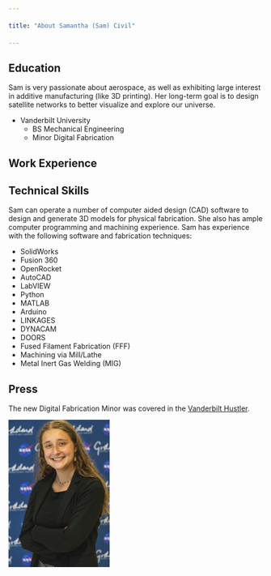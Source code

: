 ```yaml
---

title: "About Samantha (Sam) Civil"

---
```


## Education

Sam is very passionate about aerospace, as well as exhibiting large interest in additive manufacturing (like 3D printing). Her long-term goal is to design satellite networks to better visualize and explore our universe.

* Vanderbilt University
  * BS Mechanical Engineering
  * Minor Digital Fabrication

## Work Experience


## Technical Skills

Sam can operate a number of computer aided design (CAD) software to design and generate 3D models for physical fabrication. She also has ample computer programming and machining experience. Sam has experience with the following software and fabrication techniques:

* SolidWorks
* Fusion 360
* OpenRocket
* AutoCAD
* LabVIEW
* Python
* MATLAB
* Arduino
* LINKAGES
* DYNACAM
* DOORS
* Fused Filament Fabrication (FFF)
* Machining via Mill/Lathe
* Metal Inert Gas Welding (MIG)

## Press 

The new Digital Fabrication Minor was covered in the [Vanderbilt Hustler](https://vanderbilthustler.com/2022/11/09/digital-fabrication-minor-introduced-for-2022-23-academic-year/).

<img src="/assets/img/headshot_sm.png" alt="Samantha Civil" style="width:200px;"/>
